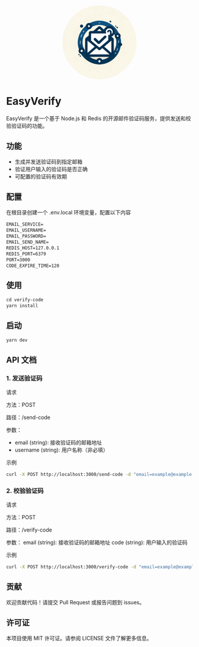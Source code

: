 <p style="text-align: center;"><img style="border-radius: 50%;" src="./assets/logo.webp" width="200" /></p>

# EasyVerify

EasyVerify 是一个基于 Node.js 和 Redis 的开源邮件验证码服务，提供发送和校验验证码的功能。

## 功能

- 生成并发送验证码到指定邮箱
- 验证用户输入的验证码是否正确
- 可配置的验证码有效期

## 配置

在根目录创建一个 .env.local 环境变量，配置以下内容

```env
EMAIL_SERVICE=
EMAIL_USERNAME=
EMAIL_PASSWORD=
EMAIL_SEND_NAME=
REDIS_HOST=127.0.0.1
REDIS_PORT=6379
PORT=3000
CODE_EXPIRE_TIME=120
```

## 使用

```shell
cd verify-code
yarn install
```

## 启动

```shell
yarn dev
```

## API 文档
### 1. 发送验证码

请求

方法：POST

路径：/send-code

参数：

- email (string): 接收验证码的邮箱地址
- username (string): 用户名称（非必填）

示例
```bash
curl -X POST http://localhost:3000/send-code -d "email=example@example.com"
```

### 2. 校验验证码

请求

方法：POST

路径：/verify-code

参数：
email (string): 接收验证码的邮箱地址
code (string): 用户输入的验证码

示例

```bash
curl -X POST http://localhost:3000/verify-code -d "email=example@example.com&code=123456"
```

## 贡献
欢迎贡献代码！请提交 Pull Request 或报告问题到 issues。

## 许可证
本项目使用 MIT 许可证。请参阅 LICENSE 文件了解更多信息。